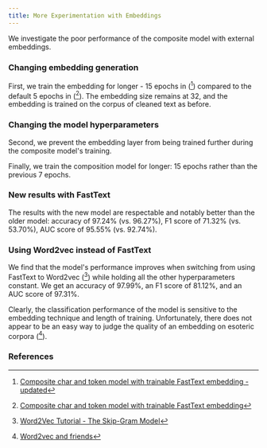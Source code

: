 ```yaml
---
title: More Experimentation with Embeddings
---
```

We investigate the poor performance of the composite model with external embeddings.

### Changing embedding generation
First, we train the embedding for longer - 15 epochs in ([^colab13-2]) compared to the default 5 epochs in ([^colab13]). The embedding size remains at 32, and the embedding is trained on the corpus of cleaned text as before.

### Changing the model hyperparameters
Second, we prevent the embedding layer from being trained further during the composite model's training.

Finally, we train the composition model for longer: 15 epochs rather than the previous 7 epochs.

### New results with FastText
The results with the new model are respectable and notably better than the older model: accuracy of 97.24% (vs. 96.27%), F1 score of 71.32% (vs. 53.70%), AUC score of 95.55% (vs. 92.74%).

### Using Word2vec instead of FastText
We find that the model's performance improves when switching from using FastText to Word2vec ([^word2vec1]) while holding all the other hyperparameters constant. We get an accuracy of 97.99%, an F1 score of 81.12%, and an AUC score of 97.31%.

Clearly, the classification performance of the model is sensitive to the embedding technique and length of training. Unfortunately, there does not appear to be an easy way to judge the quality of an embedding on esoteric corpora ([^word2vec2]).

### References
[^colab13]: [Composite char and token model with trainable FastText embedding](https://github.com/r-dube/fakejobs/blob/c7fe25acbe28a08949f8a35003539cf7ee5687a2/fj_embedding_composite.ipynb)
[^colab13-2]: [Composite char and token model with trainable FastText embedding - updated](https://github.com/r-dube/fakejobs/blob/94eab0adc2e5309d6fdb3a8591abb68a3f16f7d2/fj_embedding_composite.ipynb)
[^word2vec1]: [Word2Vec Tutorial - The Skip-Gram Model](ccormickml.com/2016/04/19/word2vec-tutorial-the-skip-gram-model/)
[^word2vec2]: [Word2vec and friends](https://www.youtube.com/watch?v=wTp3P2UnTfQ)
